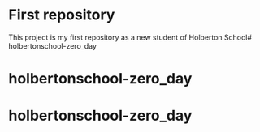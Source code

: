# First repository

This project is my first repository as a new student of Holberton School# holbertonschool-zero_day
# holbertonschool-zero_day
# holbertonschool-zero_day
